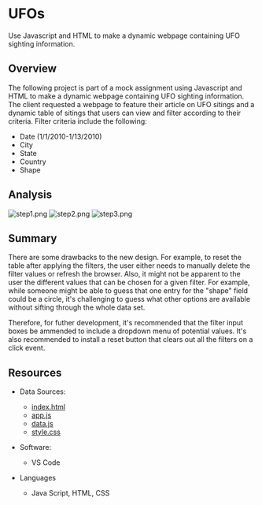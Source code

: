 # UFOs
Use Javascript and HTML to make a dynamic webpage containing UFO sighting information.

## Overview
The following project is part of a mock assignment using Javascript and HTML to make a dynamic webpage containing UFO sighting information. The client requested a webpage to feature their article on UFO sitings and a dynamic table of sitings that users can view and filter according to their criteria. Filter criteria include the following:

- Date (1/1/2010-1/13/2010)
- City
- State
- Country
- Shape
## Analysis
![step1.png]()
![step2.png]()
![step3.png]()
## Summary
There are some drawbacks to the new design. For example, to reset the table after applying the filters, the user either needs to manually delete the filter values or refresh the browser. Also, it might not be apparent to the user the different values that can be chosen for a given filter. For example, while someone might be able to guess that one entry for the "shape" field could be a circle, it's challenging to guess what other options are available without sifting through the whole data set.

Therefore, for futher development, it's recommended that the filter input boxes be ammended to include a dropdown menu of potential values. It's also recommended to install a reset button that clears out all the filters on a click event.

## Resources
- Data Sources:
  - [index.html]()
  - [app.js]()
  - [data.js]()
  - [style.css]()
- Software:
  - VS Code

- Languages
  - Java Script, HTML, CSS
